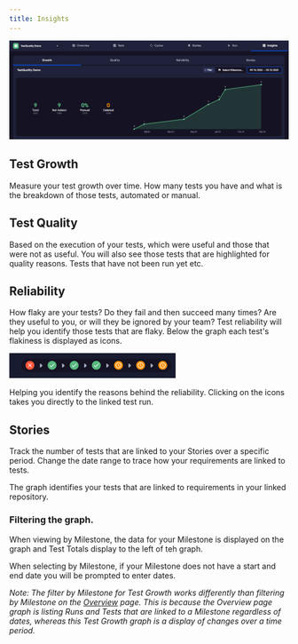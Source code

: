 ```yaml
---
title: Insights
---
```

![img_14.png](img_14.png)


## Test Growth
Measure your test growth over time. How many tests you have and what is the breakdown of those tests, automated or manual. 

## Test Quality
Based on the execution of your tests, which were useful and those that were not as useful. You will also see those tests that are highlighted for quality reasons. Tests that have not been run yet etc.

## Reliability
How flaky are your tests? Do they fail and then succeed many times? Are they useful to you, or will they be ignored by your team? Test reliability will help you identify those tests that are flaky.
Below the graph each test's flakiness is displayed as icons. 

![img_38.png](img/img_38.png)

Helping you identify the reasons behind the reliability. Clicking on the icons takes you directly to the linked test run.

## Stories

Track the number of tests that are linked to your Stories over a specific period. Change the date range to trace how your requirements are linked to tests.

The graph identifies your tests that are linked to requirements in your linked repository.



### Filtering the graph.

When viewing by Milestone, the data for your Milestone is displayed on the graph and Test Totals display to the left of teh graph.

When selecting by Milestone, if your Milestone does not have a start and end date you will be prompted to enter dates. 

*Note: The filter by Milestone for Test Growth works differently than filtering by Milestone on the [Overview](overview) page. This is because the Overview page graph is listing Runs and Tests that are linked to a Milestone regardless of dates, whereas this Test Growth graph is a display of changes over a time period.*
